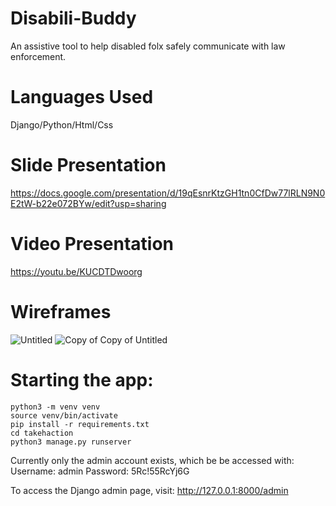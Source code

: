 # Disabili-Buddy
An assistive tool to help disabled folx safely communicate with law enforcement.

# Languages Used
Django/Python/Html/Css

# Slide Presentation
https://docs.google.com/presentation/d/19qEsnrKtzGH1tn0CfDw77lRLN9N0E2tW-b22e072BYw/edit?usp=sharing

# Video Presentation
https://youtu.be/KUCDTDwoorg

# Wireframes
![Untitled](https://user-images.githubusercontent.com/99093454/196053553-1888c8b8-4463-4ccf-baff-65d24ab9ec09.png)
![Copy of Copy of Untitled](https://user-images.githubusercontent.com/99093454/196053558-4038944a-72e6-4b83-97f2-b02ce43ae9e6.png)




# Starting the app:
```
python3 -m venv venv
source venv/bin/activate
pip install -r requirements.txt
cd takehaction
python3 manage.py runserver
```

Currently only the admin account exists, which be be accessed with:
Username: admin
Password: 5Rc!55RcYj6G

To access the Django admin page, visit:
http://127.0.0.1:8000/admin
